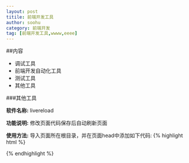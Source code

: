 ```yaml
---
layout: post
titile: 前端开发工具
author: soohu
category: 前端开发
tag: [前端开发工具,wwww,eeee] 
---
```


##内容
* 调试工具
* 前端开发自动化工具
* 测试工具
* 其他工具






###其他工具

**软件名称:** livereload

**功能说明:** 修改页面代码保存后自动刷新页面

**使用方法:** 导入页面所在根目录，并在页面head中添加如下代码:
{% highlight html %}
<script>document.write('<script src="http://' + (location.host || 'localhost').split(':')[0] + ':35729/livereload.js?snipver=1"></' + 'script>')</script>

{% endhighlight %}
	
